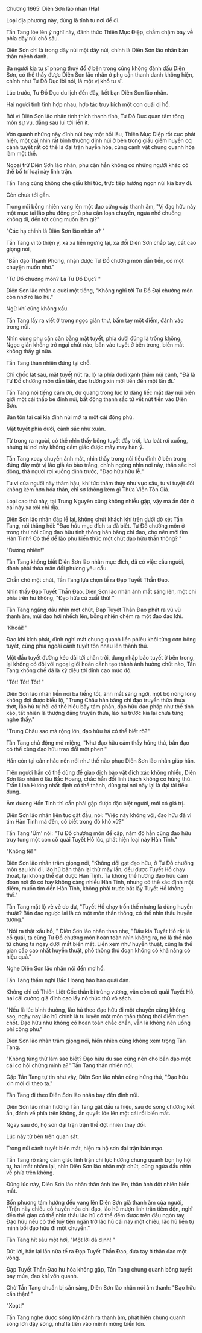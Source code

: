 




Chương 1665: Diên Sơn lão nhân (Hạ)


Loại địa phương này, đúng là tĩnh tu nơi để đi.

Tần Tang lóe lên ý nghĩ này, đánh thức Thiên Mục Điệp, chầm chậm bay về phía dãy núi chỗ sâu.

Diên Sơn chỉ là trong dãy núi một dãy núi, chính là Diên Sơn lão nhân bản thân mệnh danh.

Ba người kia tu sĩ phong thuỷ đồ ở bên trong cũng không đánh dấu Diên Sơn, có thể thấy được Diên Sơn lão nhân ở phụ cận thanh danh không hiện, chính như Tư Đồ Dục lời nói, là một vị khổ tu sĩ.

Lúc trước, Tư Đồ Dục du lịch đến đây, kết bạn Diên Sơn lão nhân.

Hai người tính tình hợp nhau, hợp tác truy kích một con quái dị hồ.

Bởi vì Diên Sơn lão nhân tính thích thanh tĩnh, Tư Đồ Dục quan tâm tông môn sự vụ, đằng sau lui tới liền ít.

Vờn quanh những này đỉnh núi bay một hồi lâu, Thiên Mục Điệp rốt cục phát hiện, một cái nhìn rất bình thường đỉnh núi ở bên trong giấu giếm huyền cơ, cảnh tuyết rất có thể là đại trận huyễn hóa, cùng cảnh vật chung quanh hòa làm một thể.

Ngoại trừ Diên Sơn lão nhân, phụ cận hẳn không có những người khác có thể bố trí loại này linh trận.

Tần Tang cũng không che giấu khí tức, trực tiếp hướng ngọn núi kia bay đi.

Còn chưa tới gần.

Trong núi bỗng nhiên vang lên một đạo cứng cáp thanh âm, "Vị đạo hữu này một mực tại lão phu động phủ phụ cận loạn chuyển, ngựa nhớ chuồng không đi, đến tột cùng muốn làm gì?"

"Các hạ chính là Diên Sơn lão nhân a? "

Tần Tang vì tỏ thiện ý, xa xa liền ngừng lại, xa đối Diên Sơn chắp tay, cất cao giọng nói,

"Bần đạo Thanh Phong, nhận được Tư Đồ chưởng môn dẫn tiến, có một chuyện muốn nhờ."

"Tư Đồ chưởng môn? Là Tư Đồ Dục? "

Diên Sơn lão nhân a cười một tiếng, "Không nghĩ tới Tư Đồ Đại chưởng môn còn nhớ rõ lão hủ."

Ngữ khí cũng không xấu.

Tần Tang lấy ra viết ở trong ngọc giản thư, bấm tay một điểm, đánh vào trong núi.

Nhìn cùng phụ cận cân bằng mặt tuyết, phía dưới đúng là trống không. Ngọc giản không trở ngại chút nào, bắn vào tuyết ở bên trong, biến mất không thấy gì nữa.

Tần Tang thản nhiên đứng tại chỗ.

Chỉ chốc lát sau, mặt tuyết nứt ra, lộ ra phía dưới xanh thẳm núi cảnh, "Đã là Tư Đồ chưởng môn dẫn tiến, đạo trường xin mời tiến đến một lần đi."

Tần Tang nói tiếng cám ơn, dư quang trong lúc lơ đãng liếc mắt dãy núi biên giới một cái thấp bé đỉnh núi, bất động thanh sắc từ vết nứt tiến vào Diên Sơn.

Bản tôn tại cái kia đỉnh núi mở ra một cái động phủ.

Mặt tuyết phía dưới, cảnh sắc như xuân.

Từ trong ra ngoài, có thể nhìn thấy bông tuyết đầy trời, lưu loát rơi xuống, nhưng từ nơi này không cảm giác được mảy may hàn ý.

Tần Tang xoay chuyển ánh mắt, nhìn thấy trong núi tiểu đình ở bên trong đứng đấy một vị lão giả áo bào trắng, chính ngóng nhìn nơi này, thần sắc hơi động, thả người rơi xuống đình trước, "Đạo hữu hữu lễ."

Tu vi của người này thâm hậu, khí tức thâm thúy như vực sâu, tu vi tuyệt đối không kém hơn hóa thân, chỉ sợ không kém gì Thừa Viễn Tôn Giả.

Loại cao thủ này, tại Trung Nguyên cũng không nhiều gặp, vậy mà ẩn độn ở cái này xa xôi chi địa.

Diên Sơn lão nhân đáp lễ lại, không chút khách khí trên dưới dò xét Tần Tang, nói thẳng hỏi: "Đạo hữu mục đích ta đã biết. Tư Đồ chưởng môn ở trong thư nói cùng đạo hữu tinh thông hàn băng chi đạo, cho nên mới tìm Hàn Tinh? Có thể để lão phu kiến thức một chút đạo hữu thần thông? "

"Đương nhiên!"

Tần Tang không biết Diên Sơn lão nhân mục đích, đã có việc cầu người, đành phải thỏa mãn đối phương yêu cầu.

Chần chờ một chút, Tần Tang lựa chọn tế ra Đạp Tuyết Thần Đao.

Nhìn thấy Đạp Tuyết Thần Đao, Diên Sơn lão nhân ánh mắt sáng lên, một chỉ phía trên hư không, "Đạo hữu cứ xuất thủ! "

Tần Tang ngẩng đầu nhìn một chút, Đạp Tuyết Thần Đao phát ra vù vù thanh âm, mũi đao hơi nhếch lên, bỗng nhiên chém ra một đạo đao khí.

'Khoái! '

Đao khí kích phát, đình nghỉ mát chung quanh liền phiêu khởi từng cơn bông tuyết, cùng phía ngoài cảnh tuyết tôn nhau lên thành thú.

Một đầu tuyết đường kéo dài tới chân trời, dung nhập bão tuyết ở bên trong, lại không có đối với ngoại giới hoàn cảnh tạo thành ảnh hưởng chút nào, Tần Tang khống chế đã là kỳ diệu tới đỉnh cao mức độ.

"Tốt! Tốt! Tốt! "

Diên Sơn lão nhân liền nói ba tiếng tốt, ánh mắt sáng ngời, một bộ nóng lòng không đợi được biểu lộ, "Trung Châu hàn băng chi đạo truyền thừa thưa thớt, lão hủ tự hỏi có thể hiểu bảy tám phần, đạo hữu đao pháp như thế tinh xảo, tất nhiên là thượng đẳng truyền thừa, lão hủ trước kia lại chưa từng nghe thấy."

"Trung Châu sao mà rộng lớn, đạo hữu há có thể biết rõ?"

Tần Tang chủ động mở miệng, "Như đạo hữu cảm thấy hứng thú, bần đạo có thể cùng đạo hữu trao đổi một phen."

Hắn còn tại cân nhắc nên nói như thế nào phục Diên Sơn lão nhân giúp hắn.

Trên người hắn có thể dùng để giao dịch bảo vật đích xác không nhiều, Diên Sơn lão nhân ở lâu Bắc Hoang, chắc hẳn đối linh thạch không có hứng thú. Trấn Linh Hương nhất định có thể thành, dùng tại nơi này lại là đại tài tiểu dụng.

Âm dương Hồn Tinh thì cần phải gặp được đặc biệt người, mới có giá trị.

Diên Sơn lão nhân liên tục gật đầu, nói: "Việc này không vội, đạo hữu đã vì tìm Hàn Tinh mà đến, có biết trong đó khó xử?"

Tần Tang 'Ừm' nói: "Tư Đồ chưởng môn đề cập, năm đó hắn cùng đạo hữu truy tung một con cổ quái Tuyết Hồ lúc, phát hiện loại này Hàn Tinh."

"Không tệ! "

Diên Sơn lão nhân trầm giọng nói, "Không dối gạt đạo hữu, ở Tư Đồ chưởng môn sau khi đi, lão hủ bản thân lại thử mấy lần, đều được Tuyết Hồ chạy thoát, lại không thể đạt được Hàn Tinh. Ta không thể hướng đạo hữu cam đoan nơi đó có hay không càng nhiều Hàn Tinh, nhưng có thể xác định một điểm, muốn tìm đến Hàn Tinh, không phải trước bắt lấy Tuyết Hồ không thể."

Tần Tang mặt lộ vẻ vẻ do dự, "Tuyết Hồ chạy trốn thế nhưng là dùng huyễn thuật? Bần đạo ngược lại là có một môn thần thông, có thể nhìn thấu huyễn tượng."

"Nói ra thật xấu hổ, " Diên Sơn lão nhân than nhẹ, "Đầu kia Tuyết Hồ rất là cổ quái, ta cùng Tư Đồ chưởng môn hoàn toàn nhìn không ra, nó là thế nào từ chúng ta ngay dưới mắt biến mất. Liền xem như huyễn thuật, cũng là thế gian cấp cao nhất huyễn thuật, phổ thông thủ đoạn không có khả năng có hiệu quả."

Nghe Diên Sơn lão nhân nói đến mơ hồ.

Tần Tang thầm nghĩ Bắc Hoang hảo hảo quái đản.

Không chỉ có Thiên Liệt Cốc thần bí trùng vương, vẫn còn cổ quái Tuyết Hồ, hai cái cường giả đỉnh cao lấy nó thúc thủ vô sách.

"Nếu là lúc bình thường, lão hủ theo đạo hữu đi một chuyến cũng không sao, ngày nay lão hủ chính là tu luyện một môn thần thông thời điểm then chốt. Đạo hữu như không có hoàn toàn chắc chắn, vẫn là không nên uổng phí công phu."

Diên Sơn lão nhân trầm giọng nói, hiển nhiên cũng không xem trọng Tần Tang.

"Không từng thử làm sao biết? Đạo hữu dù sao cũng nên cho bần đạo một cái cơ hội chứng minh a?" Tần Tang thản nhiên nói.

Gặp Tần Tang tự tin như vậy, Diên Sơn lão nhân cũng hứng thú, "Đạo hữu xin mời đi theo ta."

Tần Tang đi theo Diên Sơn lão nhân bay đến đỉnh núi.

Diên Sơn lão nhân hướng Tần Tang gật đầu ra hiệu, sau đó song chưởng kết ấn, đánh về phía trên không, ấn quyết lóe lên một cái rồi biến mất.

Ngay sau đó, hộ sơn đại trận trận thế đột nhiên thay đổi.

Lúc này từ bên trên quan sát.

Trong núi cảnh tuyết biến mất, hiện ra hộ sơn đại trận bản mạo.

Tần Tang rõ ràng cảm giác linh trận chi lực hướng chung quanh bọn họ hội tụ, hai mắt nhắm lại, nhìn Diên Sơn lão nhân một chút, cũng ngửa đầu nhìn về phía trên không.

Đúng lúc này, Diên Sơn lão nhân thân ảnh lóe lên, thân ảnh đột nhiên biến mất.

Bốn phương tám hướng đều vang lên Diên Sơn già thanh âm của người, "Trận này chiếu cố huyễn hóa chi đạo, lão hủ mượn linh trận tiềm độn, nghĩ đến thế gian có thể nhìn thấu lão hủ có thể đếm được trên đầu ngón tay. Đạo hữu nếu có thể tuỳ tiện ngăn trở lão hủ cái này một chiêu, lão hủ liền tự mình bồi đạo hữu đi một chuyến."

Tần Tang hít sâu một hơi, "Một lời đã định! "

Dứt lời, hắn lại lần nữa tế ra Đạp Tuyết Thần Đao, đưa tay ở thân đao một vòng.

Đạp Tuyết Thần Đao hư hóa không gặp, Tần Tang chung quanh bông tuyết bay múa, đao khí vờn quanh.

Chờ Tần Tang chuẩn bị sẵn sàng, Diên Sơn lão nhân nói âm thanh: "Đạo hữu cẩn thận! "

"Xoạt!"

Tần Tang nghe được sóng lớn đánh ra thanh âm, phát hiện chung quanh sóng lớn dậy sóng, như là tiến vào mênh mông biển lớn.




